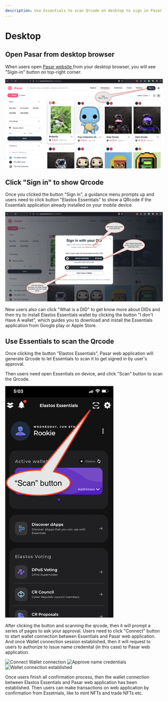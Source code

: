 ```yaml
---
description: Use Essentials to scan Qrcode on desktop to sign in Pasar.
---
```


# Desktop

## Open Pasar from desktop browser

When users open [Pasar website ](https://pasarprotocol.io)from your desktop browser, you will see "Sigin-in" button on top-right corner.&#x20;

![Sign in Pasar from Elastos Essentials](../../.gitbook/assets/signed-in-from-desktop.png)

## Click "Sign in" to show Qrcode

Once you clicked the button "Sign in", a guidance menu prompts up and users need to click button "Elastos Essentials" to show a QRcode if the Essentials application already installed on your mobile device.&#x20;

![Sign in Pasar from Elastos Essentials](../../.gitbook/assets/signin-menu-from-desktop.png)

New users also can click "What is a DID" to get know more about DIDs and then try to install Elastos Essentials wallet by clicking the button "I don't Have A wallet", which guides you to download and install the Essentials application from Google play or Apple Store.

## Use Essentials to scan the Qrcode

Once clicking the button "Elastos Essentials",  Pasar web application will generate Qrcode to let Essentials to scan it to get signed in by user's approval.&#x20;

Then users need open Essentials on device, and click "Scan" button to scan the Qrcode.

![Scan Qrcode from Essentials](../../.gitbook/assets/essential-scan-button.png)

After clicking the button and scanning the qrcode, then it will prompt a series of pages to ask your approval.  Users need to click "Connect" button to start wallet connection between Essentials and Pasar web application. And once Wallet connection session established, then it will request to users to authorize to issue name credenital (in this case) to Pasar web application.&#x20;

![Connect Wallet connection](<../../.gitbook/assets/IMG\_00F915F6501B-1 (1).jpeg>) ![Approve name credentials](../../.gitbook/assets/IMG\_420E93012964-1.jpeg) ![Wallet connection established](../../.gitbook/assets/IMG\_A4F280500247-1.jpeg)

Once users finish all confirmation process, then the wallet connection between Elastos Essentials and Pasar web application has been established. Then users can make transactions on web application by confirmation from Essetnials, like to mint NFTs and trade NFTs etc.
